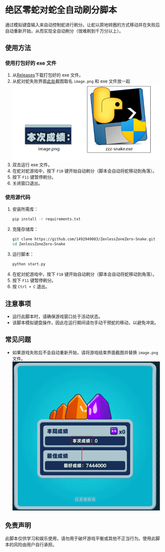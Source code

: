 # 绝区零蛇对蛇全自动刷分脚本

通过模拟键盘输入来自动控制蛇进行刷分。让蛇以原地转圈的方式移动并在失败后自动重新开始，从而实现全自动刷分（很难刷到千万分以上）。

## 使用方法

### 使用打包好的 exe 文件

1. 从[Releases](https://github.com/1492949083/ZenlessZoneZero-Snake/releases/)下载打包好的 exe 文件。
2. 从蛇对蛇失败界面[此处](doc/img/1.png)截图取名 `image.png` 和 exe 文件放一起![s](doc/img/2.png)
3. 双击运行 exe 文件。
4. 在蛇对蛇游戏中，按下 `F10` 键开始自动刷分（脚本会自动将蛇移动到角落）。
5. 按下 `F11` 键暂停刷分。
6. 关闭窗口退出。

### 使用源代码

1. 安装所需库：
   ```sh
   pip install -r requirements.txt
   ```
2. 克隆存储库：
   ```sh
   git clone https://github.com/1492949083/ZenlessZoneZero-Snake.git
   cd ZenlessZoneZero-Snake
   ```
3. 运行脚本：
   ```sh
   python start.py
   ```
4. 在蛇对蛇游戏中，按下 `F10` 键开始自动刷分（脚本会自动将蛇移动到角落）。
5. 按下 `F11` 键暂停刷分。
6. 按 `Ctrl + C` 退出。

## 注意事项

- 运行此脚本时，请确保游戏窗口处于活动状态。
- 该脚本模拟键盘操作，因此在运行期间请勿手动干预蛇的移动，以避免冲突。

## 常见问题

- 如果游戏失败后不会自动重新开始，请将游戏结束界面截图并替换 `image.png` 文件。
  ![image](doc/img/1.png)

## 免责声明

此脚本仅供学习和娱乐使用，请勿用于破坏游戏平衡或其他不正当行为。使用此脚本的风险由用户自行承担。
